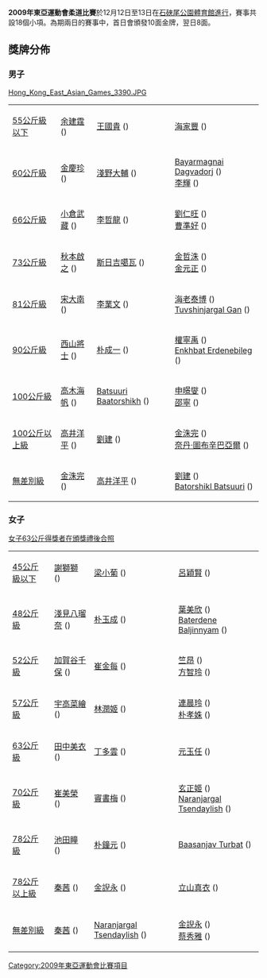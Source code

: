 **2009年東亞運動會柔道比賽**於12月12日至13日在[石硤尾公園體育館進行](https://zh.wikipedia.org/wiki/石硤尾公園體育館 "wikilink")，賽事共設18個小項。為期兩日的賽事中，首日會頒發10面金牌，翌日8面。

## 獎牌分佈

### 男子

[Hong_Kong_East_Asian_Games_3390.JPG](https://zh.wikipedia.org/wiki/File:Hong_Kong_East_Asian_Games_3390.JPG "fig:Hong_Kong_East_Asian_Games_3390.JPG")

<table>
<tbody>
<tr class="odd">
<td><p><a href="https://zh.wikipedia.org/wiki/2009年東亞運動會柔道比賽－男子55公斤級以下" title="wikilink">55公斤級以下</a></p></td>
<td><p><a href="https://zh.wikipedia.org/wiki/余建霆" title="wikilink">余建霆</a> ()</p></td>
<td><p><a href="https://zh.wikipedia.org/wiki/王國貴" title="wikilink">王國貴</a> ()</p></td>
<td><p><a href="https://zh.wikipedia.org/wiki/海家豐" title="wikilink">海家豐</a> ()</p></td>
</tr>
<tr class="even">
<td><p><a href="https://zh.wikipedia.org/wiki/2009年東亞運動會柔道比賽－男子60公斤級" title="wikilink">60公斤級</a></p></td>
<td><p><a href="https://zh.wikipedia.org/wiki/金慶珍" title="wikilink">金慶珍</a> ()</p></td>
<td><p><a href="https://zh.wikipedia.org/wiki/淺野大輔" title="wikilink">淺野大輔</a> ()</p></td>
<td><p><a href="https://zh.wikipedia.org/wiki/Bayarmagnai_Dagvadorj" title="wikilink">Bayarmagnai Dagvadorj</a> ()<br />
<a href="https://zh.wikipedia.org/wiki/李輝" title="wikilink">李輝</a> ()</p></td>
</tr>
<tr class="odd">
<td><p><a href="https://zh.wikipedia.org/wiki/2009年東亞運動會柔道比賽－男子66公斤級" title="wikilink">66公斤級</a></p></td>
<td><p><a href="https://zh.wikipedia.org/wiki/小倉武藏" title="wikilink">小倉武藏</a> ()</p></td>
<td><p><a href="https://zh.wikipedia.org/wiki/李哲龍" title="wikilink">李哲龍</a> ()</p></td>
<td><p><a href="https://zh.wikipedia.org/wiki/劉仁旺" title="wikilink">劉仁旺</a> ()<br />
<a href="../Page/曹準好.md" title="wikilink">曹準好</a> ()</p></td>
</tr>
<tr class="even">
<td><p><a href="https://zh.wikipedia.org/wiki/2009年東亞運動會柔道比賽－男子73公斤級" title="wikilink">73公斤級</a></p></td>
<td><p><a href="https://zh.wikipedia.org/wiki/秋本啟之" title="wikilink">秋本啟之</a> ()</p></td>
<td><p><a href="https://zh.wikipedia.org/wiki/斯日吉噶瓦" title="wikilink">斯日吉噶瓦</a> ()</p></td>
<td><p><a href="https://zh.wikipedia.org/wiki/金哲洙" title="wikilink">金哲洙</a> ()<br />
<a href="https://zh.wikipedia.org/wiki/金元正" title="wikilink">金元正</a> ()</p></td>
</tr>
<tr class="odd">
<td><p><a href="https://zh.wikipedia.org/wiki/2009年東亞運動會柔道比賽－男子81公斤級" title="wikilink">81公斤級</a></p></td>
<td><p><a href="../Page/宋大南.md" title="wikilink">宋大南</a> ()</p></td>
<td><p><a href="https://zh.wikipedia.org/wiki/李業文" title="wikilink">李業文</a> ()</p></td>
<td><p><a href="https://zh.wikipedia.org/wiki/海老泰博" title="wikilink">海老泰博</a> ()<br />
<a href="https://zh.wikipedia.org/wiki/Tuvshinjargal_Gan" title="wikilink">Tuvshinjargal Gan</a> ()</p></td>
</tr>
<tr class="even">
<td><p><a href="https://zh.wikipedia.org/wiki/2009年東亞運動會柔道比賽－男子90公斤級" title="wikilink">90公斤級</a></p></td>
<td><p><a href="https://zh.wikipedia.org/wiki/西山將士" title="wikilink">西山將士</a> ()</p></td>
<td><p><a href="https://zh.wikipedia.org/wiki/朴成一" title="wikilink">朴成一</a> ()</p></td>
<td><p><a href="https://zh.wikipedia.org/wiki/權寧禹" title="wikilink">權寧禹</a> ()<br />
<a href="https://zh.wikipedia.org/wiki/Enkhbat_Erdenebileg" title="wikilink">Enkhbat Erdenebileg</a> ()</p></td>
</tr>
<tr class="odd">
<td><p><a href="https://zh.wikipedia.org/wiki/2009年東亞運動會柔道比賽－男子100公斤級" title="wikilink">100公斤級</a></p></td>
<td><p><a href="https://zh.wikipedia.org/wiki/高木海帆" title="wikilink">高木海帆</a> ()</p></td>
<td><p><a href="https://zh.wikipedia.org/wiki/Batsuuri_Baatorshikh" title="wikilink">Batsuuri Baatorshikh</a> ()</p></td>
<td><p><a href="https://zh.wikipedia.org/wiki/申暻燮" title="wikilink">申暻燮</a> ()<br />
<a href="https://zh.wikipedia.org/wiki/邵寧" title="wikilink">邵寧</a> ()</p></td>
</tr>
<tr class="even">
<td><p><a href="https://zh.wikipedia.org/wiki/2009年東亞運動會柔道比賽－男子100公斤以上級" title="wikilink">100公斤以上級</a></p></td>
<td><p><a href="https://zh.wikipedia.org/wiki/高井洋平" title="wikilink">高井洋平</a> ()</p></td>
<td><p><a href="https://zh.wikipedia.org/wiki/劉建" title="wikilink">劉建</a> ()</p></td>
<td><p><a href="https://zh.wikipedia.org/wiki/金洙完" title="wikilink">金洙完</a> ()<br />
<a href="https://zh.wikipedia.org/wiki/奈丹·圖布辛巴亞爾" title="wikilink">奈丹·圖布辛巴亞爾</a> ()</p></td>
</tr>
<tr class="odd">
<td><p><a href="https://zh.wikipedia.org/wiki/2009年東亞運動會柔道比賽－男子無差別級" title="wikilink">無差別級</a></p></td>
<td><p><a href="https://zh.wikipedia.org/wiki/金洙完" title="wikilink">金洙完</a> ()</p></td>
<td><p><a href="https://zh.wikipedia.org/wiki/高井洋平" title="wikilink">高井洋平</a> ()</p></td>
<td><p><a href="https://zh.wikipedia.org/wiki/劉建_(柔道運動員)" title="wikilink">劉建</a> ()<br />
<a href="https://zh.wikipedia.org/wiki/Batorshikl_Batsuuri" title="wikilink">Batorshikl Batsuuri</a> ()</p></td>
</tr>
</tbody>
</table>

### 女子

[女子63公斤得獎者在頒獎禮後合照](https://zh.wikipedia.org/wiki/File:Hong_Kong_East_Asian_Games_3473.JPG "fig:女子63公斤得獎者在頒獎禮後合照")

<table>
<tbody>
<tr class="odd">
<td><p><a href="https://zh.wikipedia.org/wiki/2009年東亞運動會柔道比賽－女子45公斤級以下" title="wikilink">45公斤級以下</a></p></td>
<td><p><a href="https://zh.wikipedia.org/wiki/謝獅獅" title="wikilink">謝獅獅</a> ()</p></td>
<td><p><a href="https://zh.wikipedia.org/wiki/梁小葡" title="wikilink">梁小葡</a> ()</p></td>
<td><p><a href="https://zh.wikipedia.org/wiki/呂穎賢" title="wikilink">呂穎賢</a> ()</p></td>
</tr>
<tr class="even">
<td><p><a href="https://zh.wikipedia.org/wiki/2009年東亞運動會柔道比賽－女子48公斤級" title="wikilink">48公斤級</a></p></td>
<td><p><a href="https://zh.wikipedia.org/wiki/淺見八瑠奈" title="wikilink">淺見八瑠奈</a> ()</p></td>
<td><p><a href="https://zh.wikipedia.org/wiki/朴玉成" title="wikilink">朴玉成</a> ()</p></td>
<td><p><a href="https://zh.wikipedia.org/wiki/葉美欣" title="wikilink">葉美欣</a> ()<br />
<a href="https://zh.wikipedia.org/wiki/Baterdene_Baljinnyam" title="wikilink">Baterdene Baljinnyam</a> ()</p></td>
</tr>
<tr class="odd">
<td><p><a href="https://zh.wikipedia.org/wiki/2009年東亞運動會柔道比賽－女子52公斤級" title="wikilink">52公斤級</a></p></td>
<td><p><a href="https://zh.wikipedia.org/wiki/加賀谷千保" title="wikilink">加賀谷千保</a> ()</p></td>
<td><p><a href="https://zh.wikipedia.org/wiki/崔金每" title="wikilink">崔金每</a> ()</p></td>
<td><p><a href="https://zh.wikipedia.org/wiki/竺昂" title="wikilink">竺昂</a> ()<br />
<a href="https://zh.wikipedia.org/wiki/方智玲" title="wikilink">方智玲</a> ()</p></td>
</tr>
<tr class="even">
<td><p><a href="https://zh.wikipedia.org/wiki/2009年東亞運動會柔道比賽－女子57公斤級" title="wikilink">57公斤級</a></p></td>
<td><p><a href="https://zh.wikipedia.org/wiki/宇高菜繪" title="wikilink">宇高菜繪</a> ()</p></td>
<td><p><a href="https://zh.wikipedia.org/wiki/林潤姬" title="wikilink">林潤姬</a> ()</p></td>
<td><p><a href="https://zh.wikipedia.org/wiki/連晨玲" title="wikilink">連晨玲</a> ()<br />
<a href="https://zh.wikipedia.org/wiki/朴孝姝" title="wikilink">朴孝姝</a> ()</p></td>
</tr>
<tr class="odd">
<td><p><a href="https://zh.wikipedia.org/wiki/2009年東亞運動會柔道比賽－女子63公斤級" title="wikilink">63公斤級</a></p></td>
<td><p><a href="https://zh.wikipedia.org/wiki/田中美衣" title="wikilink">田中美衣</a> ()</p></td>
<td><p><a href="https://zh.wikipedia.org/wiki/丁多雲" title="wikilink">丁多雲</a> ()</p></td>
<td><p><a href="https://zh.wikipedia.org/wiki/元玉任" title="wikilink">元玉任</a> ()</p></td>
</tr>
<tr class="even">
<td><p><a href="https://zh.wikipedia.org/wiki/2009年東亞運動會柔道比賽－女子70公斤級" title="wikilink">70公斤級</a></p></td>
<td><p><a href="https://zh.wikipedia.org/wiki/崔美榮" title="wikilink">崔美榮</a> ()</p></td>
<td><p><a href="https://zh.wikipedia.org/wiki/竇書梅" title="wikilink">竇書梅</a> ()</p></td>
<td><p><a href="https://zh.wikipedia.org/wiki/玄正姬" title="wikilink">玄正姬</a> ()<br />
<a href="https://zh.wikipedia.org/wiki/Naranjargal_Tsendaylish" title="wikilink">Naranjargal Tsendaylish</a> ()</p></td>
</tr>
<tr class="odd">
<td><p><a href="https://zh.wikipedia.org/wiki/2009年東亞運動會柔道比賽－女子78公斤級" title="wikilink">78公斤級</a></p></td>
<td><p><a href="https://zh.wikipedia.org/wiki/池田瞳" title="wikilink">池田瞳</a> ()</p></td>
<td><p><a href="https://zh.wikipedia.org/wiki/朴鐘元" title="wikilink">朴鐘元</a> ()</p></td>
<td><p><a href="https://zh.wikipedia.org/wiki/Baasanjav_Turbat" title="wikilink">Baasanjav Turbat</a> ()</p></td>
</tr>
<tr class="even">
<td><p><a href="https://zh.wikipedia.org/wiki/2009年東亞運動會柔道比賽－女子78公斤以上級" title="wikilink">78公斤以上級</a></p></td>
<td><p><a href="https://zh.wikipedia.org/wiki/秦茜" title="wikilink">秦茜</a> ()</p></td>
<td><p><a href="https://zh.wikipedia.org/wiki/金誽永" title="wikilink">金誽永</a> ()</p></td>
<td><p><a href="https://zh.wikipedia.org/wiki/立山真衣" title="wikilink">立山真衣</a> ()</p></td>
</tr>
<tr class="odd">
<td><p><a href="https://zh.wikipedia.org/wiki/2009年東亞運動會柔道比賽－女子無差別級" title="wikilink">無差別級</a></p></td>
<td><p><a href="https://zh.wikipedia.org/wiki/秦茜" title="wikilink">秦茜</a> ()</p></td>
<td><p><a href="https://zh.wikipedia.org/wiki/Naranjargal_Tsendaylish" title="wikilink">Naranjargal Tsendaylish</a> ()</p></td>
<td><p><a href="https://zh.wikipedia.org/wiki/金誽永" title="wikilink">金誽永</a> ()<br />
<a href="https://zh.wikipedia.org/wiki/蔡秀雅" title="wikilink">蔡秀雅</a> ()</p></td>
</tr>
</tbody>
</table>

[Category:2009年東亞運動會比賽項目](https://zh.wikipedia.org/wiki/Category:2009年東亞運動會比賽項目 "wikilink")